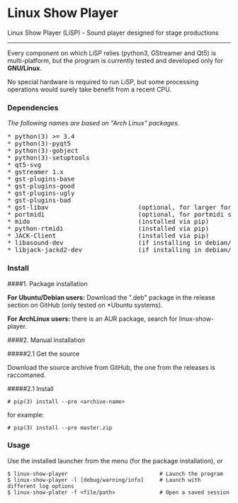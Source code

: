 # Linux Show Player
Linux Show Player (LiSP) - Sound player designed for stage productions

---

Every component on which LiSP relies (python3, GStreamer and Qt5) is multi-platform, but the program is currently tested and developed only for **GNU/Linux**.

No special hardware is required to run LiSP, but some processing operations would surely take benefit from a recent CPU.

### Dependencies

*The following names are based on "Arch Linux" packages.*
<pre>
* python(3) >= 3.4
* python(3)-pyqt5
* python(3)-gobject
* python(3)-setuptools
* qt5-svg
* gstreamer 1.x
* gst-plugins-base
* gst-plugins-good
* gst-plugins-ugly
* gst-plugins-bad
* gst-libav                        (optional, for larger format support)
* portmidi                         (optional, for portmidi support)
* mido                             (installed via pip)
* python-rtmidi                    (installed via pip)
* JACK-Client                      (installed via pip)
* libasound-dev                    (if installing in debian/ubuntu)
* libjack-jackd2-dev               (if installing in debian/ubuntu)
</pre>

### Install

####1. Package installation
	
**For Ubuntu/Debian users:** Download the ".deb" package in the release section on GitHub (only tested on *Ubuntu systems).

**For ArchLinux users:** there is an AUR package, search for linux-show-player.

####2. Manual installation

#####2.1 Get the source

Download the source archive from GitHub, the one from the releases is raccomaned.

#####2.1 Install

	# pip(3) install --pre <archive-name>

for example:
	
	# pip(3) install --pre master.zip

### Usage

Use the installed launcher from the menu (for the package installation), or

	$ linux-show-player								# Launch the program
	$ linux-show-player -l [debug/warning/info]		# Launch with different log options
	$ linux-show-plater -f <file/path> 				# Open a saved session
